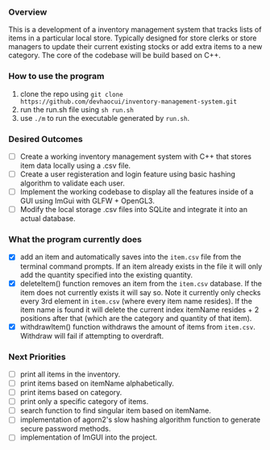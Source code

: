 ### Overview
This is a development of a inventory management system that tracks lists of items in a particular local store. 
Typically designed for store clerks or store managers to update their current existing stocks or add extra items to a new category.
The core of the codebase will be build based on C++.
### How to use the program
1. clone the repo using ``git clone https://github.com/devhaocui/inventory-management-system.git``
2. run the run.sh file using ``sh run.sh``
3. use `./m` to run the executable generated by ``run.sh``.

### Desired Outcomes
- [ ] Create a working inventory management system with C++ that stores item data locally using a .csv file.
- [ ] Create a user registeration and login feature using basic hashing algorithm to validate each user.
- [ ] Implement the working codebase to display all the features inside of a GUI using ImGui with GLFW + OpenGL3.
- [ ] Modify the local storage .csv files into SQLite and integrate it into an actual database.

### What the program currently does
- [x] add an item and automatically saves into the ``item.csv`` file from the terminal command prompts. If an item already exists in the file it will only add the quantity specified into the existing quantity.
- [x] deleteItem() function removes an item from the ``item.csv`` database. If the item does not currently exists it will say so. Note it currently only checks every 3rd element in ``item.csv`` (where every item name resides). If the item name is found it will delete the current index itemName resides + 2 positions after that (which are the category and quantity of that item).
- [x] withdrawItem() function withdraws the amount of items from ``item.csv``. Withdraw will fail if attempting to overdraft.
### Next Priorities
- [ ] print all items in the inventory.
- [ ] print items based on itemName alphabetically.
- [ ] print items based on category.
- [ ] print only a specific category of items.
- [ ] search function to find singular item based on itemName.
- [ ] implementation of agorn2's slow hashing algorithm function to generate secure password methods.
- [ ] implementation of ImGUI into the project.
